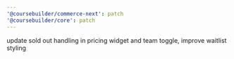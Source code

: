 ```yaml
---
'@coursebuilder/commerce-next': patch
'@coursebuilder/core': patch
---
```


update sold out handling in pricing widget and team toggle, improve waitlist
styling
